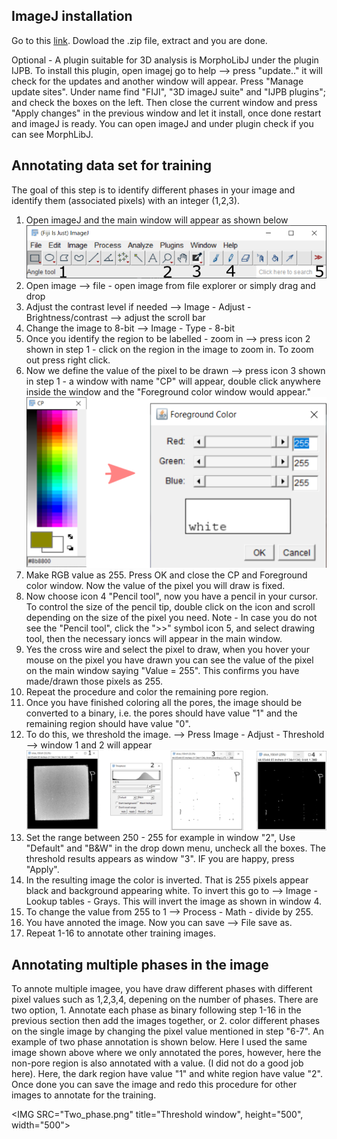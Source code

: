 ## ImageJ installation
Go to this [link](https://imagej.net/software/fiji/). Dowload the .zip file, extract and you are done. 

Optional - A plugin suitable for 3D analysis is MorphoLibJ under the plugin IJPB. To install this plugin, open imagej go to help --> press "update.." it will check for the updates and another window will appear. Press "Manage update sites". Under name find "FIJI", "3D imageJ suite" and "IJPB plugins"; and check the boxes on the left. Then close the current window and press "Apply changes" in the previous window and let it install, once done restart and imageJ is ready. You can open imageJ and under plugin check if you can see MorphLibJ.

## Annotating data set for training

The goal of this step is to identify different phases in your image and identify them (associated pixels) with an integer (1,2,3). 


1. Open imageJ and the main window will appear as shown below
<IMG SRC="ImageJ_main.png" title="ImageJ main window"><br>
2. Open image --> file - open image from file explorer or simply drag and drop
3. Adjust the contrast level if needed --> Image - Adjust - Brightness/contrast --> adjust the scroll bar
4. Change the image to 8-bit --> Image - Type - 8-bit
5. Once you identify the region to be labelled - zoom in --> press icon 2 shown in step 1 - click on the region in the image to zoom in. To zoom out press right click.
6. Now we define the value of the pixel to be drawn --> press icon 3 shown in step 1 - a window with name "CP" will appear, double click anywhere inside the window and the "Foreground color window would appear." <br>
<IMG SRC="CP.png" title="ImageJ CP window"><br>
7. Make RGB value as 255. Press OK and close the CP and Foreground color window. Now the value of the pixel you will draw is fixed.
8. Now choose icon 4 "Pencil tool", now you have a pencil in your cursor. To control the size of the pencil tip, double click on the icon and scroll depending on the size of the pixel you need.
Note - In case you do not see the "Pencil tool", click the ">>" symbol icon 5, and select drawing tool, then the necessary ioncs will appear in the main window.
9. Yes the cross wire and select the pixel to draw, when you hover your mouse on the pixel you have drawn you can see the value of the pixel on the main window saying "Value = 255". This confirms you have made/drawn those pixels as 255.
10. Repeat the procedure and color the remaining pore region.
11. Once you have finished coloring all the pores, the image should be converted to a binary, i.e. the pores should have value "1" and the remaining region should have value "0".
12. To do this, we threshold the image. --> Press Image - Adjust - Threshold --> window 1 and 2 will appear
 <IMG SRC="Threshold.png" title="Threshold window"><br>
13. Set the range between 250 - 255 for example in window "2", Use "Default" and "B&W" in the drop down menu, uncheck all the boxes. The threshold results appears as window "3". IF you are happy, press "Apply".
14. In the resulting image the color is inverted. That is 255 pixels appear black and background appearing white. To invert this go to --> Image - Lookup tables - Grays. This will invert the image as shown in window 4.
15. To change the value from 255 to 1 --> Process - Math - divide by 255. 
16. You have annoted the image. Now you can save --> File save as.
17. Repeat 1-16 to annotate other training images.

## Annotating multiple phases in the image
 To annote multiple imagee, you have draw different phases with different pixel values such as 1,2,3,4, depening on the number of phases. There are two option, 1. Annotate each phase as binary following step 1-16 in the previous section then add the images together, or 2. color different phases on the single image by changing the pixel value mentioned in step "6-7". An example of two phase annotation is shown below. Here I used the same image shown above where we only annotated the pores, however, here the non-pore region is also annotated with a value. (I did not do a good job here). Here, the dark region have value "1" and white region have value "2". Once done you can save the image and redo this procedure for other images to annotate for the training.
  
 <IMG SRC="Two_phase.png" title="Threshold window", height="500", width="500"><br>
  
